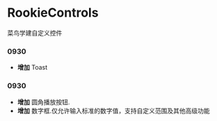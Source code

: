 # RookieControls
菜鸟学建自定义控件

### 0930
- **增加** Toast

### 0930
- **增加** 圆角播放按钮.
- **增加** 数字框.仅允许输入标准的数字值，支持自定义范围及其他高级功能
